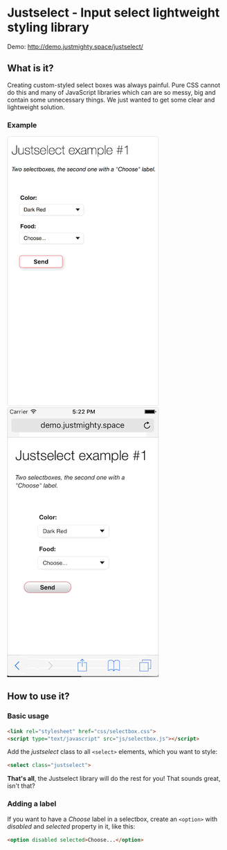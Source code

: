 # Justselect - Input select lightweight styling library

Demo: http://demo.justmighty.space/justselect/

## What is it?

Creating custom-styled select boxes was always painful. Pure CSS cannot do this and many of JavaScript libraries which can are so messy, big and contain some unnecessary things. We just wanted to get some clear and lightweight solution.

### Example

![Desktop](./img/desktop.gif)
![iPhone](./img/iphone.gif)

## How to use it?

### Basic usage

```html
<link rel="stylesheet" href="css/selectbox.css">
<script type="text/javascript" src="js/selectbox.js"></script>
```

Add the _justselect_ class to all `<select>` elements, which you want to style:

```html
<select class="justselect">
```

**That's all**, the Justselect library will do the rest for you! That sounds great, isn't that?


### Adding a label

If you want to have a _Choose_ label in a selectbox, create an `<option>` with _disabled_ and _selected_ property in it, like this:

```html
<option disabled selected>Choose...</option>
```
